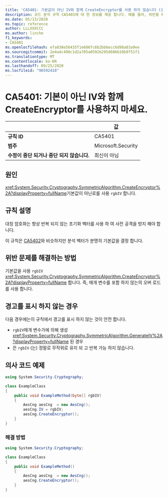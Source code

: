 ```yaml
---
title: 'CA5401: 기본값이 아닌 IV와 함께 CreateEncryptor를 사용 하지 않습니다 (코드 분석).'
description: 코드 분석 규칙 CA5401에 대 한 정보를 제공 합니다. 예를 들어, 위반을 해결 하는 방법, 위반 하는 경우를 포함 합니다.
ms.date: 05/13/2020
ms.topic: reference
author: LLLXXXCCC
ms.author: linche
f1_keywords:
- CA5401
ms.openlocfilehash: efa838e56435f1e686fc6b2bb6ecc6d98a03a9ee
ms.sourcegitcommit: 2e4adc490c1d2a705a0592b295d606b10b9f51f1
ms.translationtype: MT
ms.contentlocale: ko-KR
ms.lasthandoff: 09/25/2020
ms.locfileid: "96592418"
---
```

# <a name="ca5401-do-not-use-createencryptor-with-non-default-iv"></a>CA5401: 기본이 아닌 IV와 함께 CreateEncryptor를 사용하지 마세요.

| | 값 |
|-|-|
| **규칙 ID** |CA5401|
| **범주** |Microsoft.Security|
| **수정이 중단 되거나 중단 되지 않습니다.** |최신이 아님|

## <a name="cause"></a>원인

<xref:System.Security.Cryptography.SymmetricAlgorithm.CreateEncryptor%2A?displayProperty=fullName>기본값이 아닌로를 사용 `rgbIV` 합니다.

## <a name="rule-description"></a>규칙 설명

대칭 암호화는 항상 반복 되지 않는 초기화 벡터를 사용 하 여 사전 공격을 방지 해야 합니다.

이 규칙은 [CA5402](ca5402.md)와 비슷하지만 분석 벡터가 분명히 기본값을 결정 합니다.

## <a name="how-to-fix-violations"></a>위반 문제를 해결하는 방법

기본값을 사용 `rgbIV` <xref:System.Security.Cryptography.SymmetricAlgorithm.CreateEncryptor%2A?displayProperty=fullName> 합니다. 즉, 매개 변수를 포함 하지 않는의 오버 로드를 사용 합니다.

## <a name="when-to-suppress-warnings"></a>경고를 표시 하지 않는 경우

다음 경우에는이 규칙에서 경고를 표시 하지 않는 것이 안전 합니다.

- `rgbIV`매개 변수가에 의해 생성 <xref:System.Security.Cryptography.SymmetricAlgorithm.GenerateIV%2A?displayProperty=fullName> 된 경우
- 은 `rgbIV` (는) 정말로 무작위로 유지 되 고 반복 가능 하지 않습니다.

## <a name="pseudo-code-examples"></a>의사 코드 예제

```csharp
using System.Security.Cryptography;

class ExampleClass
{
    public void ExampleMethod(byte[] rgbIV)
    {
        AesCng aesCng  = new AesCng();
        aesCng.IV = rgbIV;
        aesCng.CreateEncryptor();
    }
}
```

### <a name="solution"></a>해결 방법

```csharp
using System.Security.Cryptography;

class ExampleClass
{
    public void ExampleMethod()
    {
        AesCng aesCng  = new AesCng();
        aesCng.CreateEncryptor();
    }
}
```
